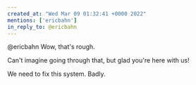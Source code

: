 ```yaml
---
created_at: "Wed Mar 09 01:32:41 +0000 2022"
mentions: ['ericbahn']
in_reply_to: @ericbahn
---
```


@ericbahn Wow, that's rough. 

Can't imagine going through that, but glad you're here with us!

We need to fix this system. Badly.